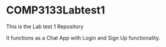 # COMP3133Labtest1
This is the Lab test 1 Repository

It functions as a Chat App with Login and Sign Up functionality.
